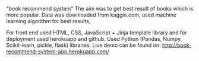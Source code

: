 "book recommend system" 
The aim was to get best result of books which is more popular. Data was downloaded from kaggle.com, used machine learning algorithm for best results,

For front end used HTML, CSS, JavaScript + Jinja template library and for deployment used herokuapp and github. Used Python (Pandas, Numpy, Scikit-learn, pickle, flask) libraries.
Live demo can be found on: http://book-recommend-system-app.herokuapp.com/
